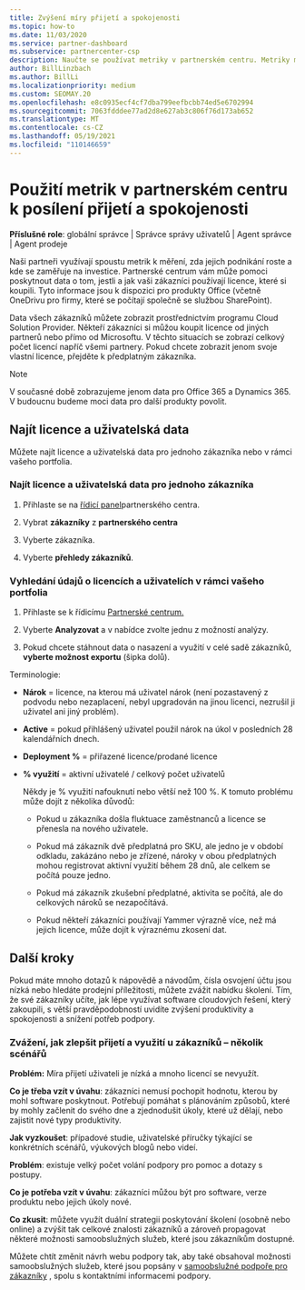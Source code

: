 ```yaml
---
title: Zvýšení míry přijetí a spokojenosti
ms.topic: how-to
ms.date: 11/03/2020
ms.service: partner-dashboard
ms.subservice: partnercenter-csp
description: Naučte se používat metriky v partnerském centru. Metriky můžou Ukázat, jestli vaše firma roste, jak zákazníci používají své licence a kde se soustředit na investice.
author: BillLinzbach
ms.author: BillLi
ms.localizationpriority: medium
ms.custom: SEOMAY.20
ms.openlocfilehash: e8c0935ecf4cf7dba799eefbcbb74ed5e6702994
ms.sourcegitcommit: 7063fdddee77ad2d8e627ab3c806f76d173ab652
ms.translationtype: MT
ms.contentlocale: cs-CZ
ms.lasthandoff: 05/19/2021
ms.locfileid: "110146659"
---
```

# <a name="use-metrics-in-partner-center-to-increase-adoption-and-satisfaction"></a>Použití metrik v partnerském centru k posílení přijetí a spokojenosti

**Příslušné role**: globální správce | Správce správy uživatelů | Agent správce | Agent prodeje

Naši partneři využívají spoustu metrik k měření, zda jejich podnikání roste a kde se zaměřuje na investice. Partnerské centrum vám může pomoci poskytnout data o tom, jestli a jak vaši zákazníci používají licence, které si koupili. Tyto informace jsou k dispozici pro produkty Office (včetně OneDrivu pro firmy, které se počítají společně se službou SharePoint).

Data všech zákazníků můžete zobrazit prostřednictvím programu Cloud Solution Provider. Někteří zákazníci si můžou koupit licence od jiných partnerů nebo přímo od Microsoftu. V těchto situacích se zobrazí celkový počet licencí napříč všemi partnery. Pokud chcete zobrazit jenom svoje vlastní licence, přejděte k předplatným zákazníka.

> [!NOTE]  
> V současné době zobrazujeme jenom data pro Office 365 a Dynamics 365. V budoucnu budeme moci data pro další produkty povolit.

## <a name="find-license-and-user-data"></a>Najít licence a uživatelská data

Můžete najít licence a uživatelská data pro jednoho zákazníka nebo v rámci vašeho portfolia.

### <a name="find-license-and-user-data-for-a-single-customer"></a>Najít licence a uživatelská data pro jednoho zákazníka

1. Přihlaste se na [řídicí panel](https://partner.microsoft.com/dashboard)partnerského centra.

2. Vybrat **zákazníky** z **partnerského centra**

3. Vyberte zákazníka.

4. Vyberte **přehledy zákazníků**.

### <a name="find-license-and-user-data-across-your-portfolio"></a>Vyhledání údajů o licencích a uživatelích v rámci vašeho portfolia

1. Přihlaste se k řídicímu [Partnerské centrum.](https://partner.microsoft.com/dashboard)

2. Vyberte **Analyzovat** a v nabídce zvolte jednu z možností analýzy.

3. Pokud chcete stáhnout data o nasazení a využití v celé sadě zákazníků, **vyberte možnost exportu** (šipka dolů).

Terminologie:

- **Nárok** = licence, na kterou má uživatel nárok (není pozastavený z podvodu nebo nezaplacení, nebyl upgradován na jinou licenci, nezrušil ji uživatel ani jiný problém).

- **Active** = pokud přihlášený uživatel použil nárok na úkol v posledních 28 kalendářních dnech.

- **Deployment %** = přiřazené licence/prodané licence

- **% využití** = aktivní uživatelé / celkový počet uživatelů

   Někdy je % využití nafouknutí nebo větší než 100 %. K tomuto problému může dojít z několika důvodů:

  - Pokud u zákazníka došla fluktuace zaměstnanců a licence se přenesla na nového uživatele.

  - Pokud má zákazník dvě předplatná pro SKU, ale jedno je v období odkladu, zakázáno nebo je zřízené, nároky v obou předplatných mohou registrovat aktivní využití během 28 dnů, ale celkem se počítá pouze jedno.

  - Pokud má zákazník zkušební předplatné, aktivita se počítá, ale do celkových nároků se nezapočítává.

  - Pokud někteří zákazníci používají Yammer výrazně více, než má jejich licence, může dojít k výraznému zkosení dat.

## <a name="next-steps"></a>Další kroky

Pokud máte mnoho dotazů k nápovědě a návodům, čísla osvojení účtu jsou nízká nebo hledáte prodejní příležitosti, můžete zvážit nabídku školení. Tím, že své zákazníky učíte, jak lépe využívat software cloudových řešení, který zakoupili, s větší pravděpodobností uvidíte zvýšení produktivity a spokojenosti a snížení potřeb podpory.

### <a name="considering-how-to-improve-customer-adoption-and-usage---a-couple-scenarios"></a>Zvážení, jak zlepšit přijetí a využití u zákazníků – několik scénářů

**Problém:** Míra přijetí uživateli je nízká a mnoho licencí se nevyužít.

**Co je třeba vzít v úvahu**: zákazníci nemusí pochopit hodnotu, kterou by mohl software poskytnout. Potřebují pomáhat s plánováním způsobů, které by mohly začlenit do svého dne a zjednodušit úkoly, které už dělají, nebo zajistit nové typy produktivity.

**Jak vyzkoušet**: případové studie, uživatelské příručky týkající se konkrétních scénářů, výukových blogů nebo videí.

**Problém**: existuje velký počet volání podpory pro pomoc a dotazy s postupy.

**Co je potřeba vzít v úvahu**: zákazníci můžou být pro software, verze produktu nebo jejich úkoly nové.

**Co zkusit**: můžete využít duální strategii poskytování školení (osobně nebo online) a zvýšit tak celkové znalosti zákazníků a zároveň propagovat některé možnosti samoobslužných služeb, které jsou zákazníkům dostupné.

Můžete chtít změnit návrh webu podpory tak, aby také obsahoval možnosti samoobslužných služeb, které jsou popsány v [samoobslužné podpoře pro zákazníky](customer-self-support.md) , spolu s kontaktními informacemi podpory.

